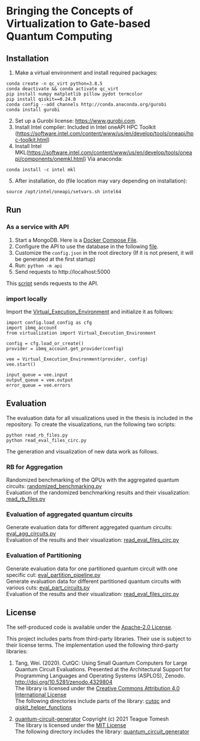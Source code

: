 # Bringing the Concepts of Virtualization to Gate-based Quantum Computing


## Installation
1. Make a virtual environment and install required packages:
```
conda create -n qc_virt python=3.8.5
conda deactivate && conda activate qc_virt
pip install numpy matplotlib pillow pydot termcolor
pip install qiskit==0.24.0
conda config --add channels http://conda.anaconda.org/gurobi
conda install gurobi
```
2. Set up a Gurobi license: https://www.gurobi.com.
3. Install Intel compiler:
Included in Intel oneAPI HPC Toolkit (https://software.intel.com/content/www/us/en/develop/tools/oneapi/hpc-toolkit.html)
1. Install Intel MKL(https://software.intel.com/content/www/us/en/develop/tools/oneapi/components/onemkl.html) 
Via anaconda:
```
conda install -c intel mkl
```
5. After installation, do (file location may vary depending on installation):
```
source /opt/intel/oneapi/setvars.sh intel64 
```

## Run

### As a service with API
1. Start a MongoDB. Here is a [Docker Compose File](api/docker-compose.yaml).
2. Configure the API to use the database in the following [file](api/__main__.py).
3. Customize the ```config.json``` in the root directory (If it is not present, it will be generated at the first startup)
4. Run: ```python -m api```
5. Send requests to http://localhost:5000

This [script](api_test.py) sends requests to the API.

### import locally 
Import the [Virtual_Execution_Environment](virtualization.py) and initialize it as follows:

```
import config.load_config as cfg
import ibmq_account
from virtualization import Virtual_Execution_Environment

config = cfg.load_or_create()
provider = ibmq_account.get_provider(config)

vee = Virtual_Execution_Environment(provider, config)
vee.start()

input_queue = vee.input
output_queue = vee.output
error_queue = vee.errors
```

## Evaluation
The evaluation data for all visualizations used in the thesis is included in the repository.
To create the visualizations, run the following two scripts:
```
python read_rb_files.py  
python read_eval_files_circ.py
```
The generation and visualization of new data work as follows.
### RB for Aggregation
Randomized benchmarking of the QPUs with the aggregated quantum circuits: [randomized_benchmarking.py](randomized_benchmarking.py) \
Evaluation of the randomized benchmarking results and their visualization: [read_rb_files.py](read_rb_files.py)

### Evaluation of aggregated quantum circuits
Generate evaluation data for different aggregated quantum circuits: [eval_agg_circuits.py](eval_agg_circuits.py) \
Evaluation of the results and their visualization: [read_eval_files_circ.py](read_eval_files_circ.py)

### Evaluation of Partitioning
Generate evaluation data for one partitioned quantum circuit with one specific cut: [eval_partition_pipeline.py](eval_partition_pipeline.py) \
Generate evaluation data for different partitioned quantum circuits with various cuts: [eval_part_circuits.py](eval_part_circuits.py) \
Evaluation of the results and their visualization: [read_eval_files_circ.py](read_eval_files_circ.py)

## License
The self-produced code is available under the [Apache-2.0 License](LICENSE).

This project includes parts from third-party libraries.
Their use is subject to their license terms.
The implementation used the following third-party libraries:

1. Tang, Wei. (2020). CutQC: Using Small Quantum Computers for Large Quantum Circuit Evaluations. Presented at the Architectural Support for Programming Languages and Operating Systems (ASPLOS), Zenodo. http://doi.org/10.5281/zenodo.4329804 \
The library is licensed under the [Creative Commons Attribution 4.0 International License](http://creativecommons.org/licenses/by/4.0/) \
The following directories include parts of the library: [cutqc](cutqc) and [qiskit_helper_functions](qiskit_helper_functions)

2. [quantum-circuit-generator](https://github.com/teaguetomesh/quantum_circuit_generator) Copyright (c) 2021 Teague Tomesh \
The library is licensed under the [MIT License](quantum_circuit_generator/LICENSE) \
The following directory includes the library: [quantum_circuit_generator](quantum_circuit_generator)
